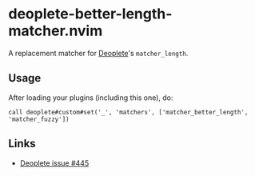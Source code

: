# deoplete-better-length-matcher.nvim

A replacement matcher for [Deoplete](https://github.com/Shougo/deoplete.nvim)'s `matcher_length`.

## Usage

After loading your plugins (including this one), do:

``` .vim
call deoplete#custom#set('_', 'matchers', ['matcher_better_length', 'matcher_fuzzy'])
```

## Links

* [Deoplete issue #445](https://github.com/Shougo/deoplete.nvim/pull/445)
